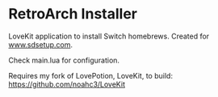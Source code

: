 # RetroArch Installer
LoveKit application to install Switch homebrews. Created for www.sdsetup.com.

Check main.lua for configuration.

Requires my fork of LovePotion, LoveKit, to build: https://github.com/noahc3/LoveKit
